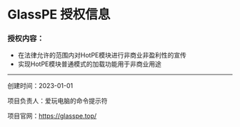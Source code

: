 # GlassPE 授权信息
### 授权内容：

- 在法律允许的范围内对HotPE模块进行非商业非盈利性的宣传
- 实现HotPE模块普通模式的加载功能用于非商业用途

------------
创建时间：2023-01-01

项目负责人：爱玩电脑的命令提示符

项目官网：https://glasspe.top/
